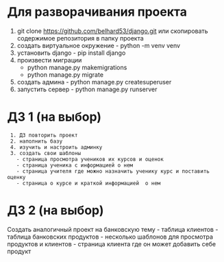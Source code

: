# Для разворачивания проекта
1. git clone https://github.com/belhard53/django.git
   или скопировать содержимое репозитория в папку проекта
 2. создать виртуальное окружение - python -m venv venv
 3. установить django - pip install django
 4. произвести миграции 
       - python manage.py makemigrations
       - python manage.py migrate
  5. создать админа - python manage.py createsuperuser
  6. запустить сервер - python manage.py runserver
  

# ДЗ 1 (на выбор)
     1. ДЗ повторить проект
     2. наполнить базу
     4. изучить и настроить админку
     3. создать свои шаблоны 
       - страница просмотра учеников их курсов и оценок
       - страница ученика с информацией о нем
       - страница учителя где можно назначить ученику курс и поставить оценку
       - страница о курсе и краткой информацией  о нем

# ДЗ 2 (на выбор)
  Создать аналогичный проект на банковскую тему
    - таблица клиентов
    - таблица банковских продуктов 
    - несколько шаблонов для просмотра продуктов и клиентов
    - страница клиента где он может добавить себе продукт
    
  
  
